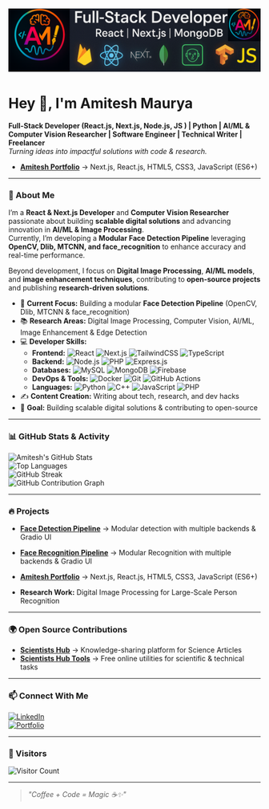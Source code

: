 # ![Banner](amitesh-linkdin-cover-image.png)

# Hey 👋, I'm Amitesh Maurya  

**Full-Stack Developer (React.js, Next.js, Node.js, JS ) | Python | AI/ML & Computer Vision Researcher | Software Engineer |  Technical Writer | Freelancer**  
*Turning ideas into impactful solutions with code & research.* 
- **[Amitesh Portfolio](https://amiteshmaurya.com/)** → Next.js, React.js, HTML5, CSS3, JavaScript (ES6+)


---

### 🚀 About Me 

I’m a **React & Next.js Developer** and **Computer Vision Researcher** passionate about building **scalable digital solutions** and advancing innovation in **AI/ML & Image Processing**.  
Currently, I’m developing a **Modular Face Detection Pipeline** leveraging **OpenCV, Dlib, MTCNN, and face_recognition** to enhance accuracy and real-time performance.  

Beyond development, I focus on **Digital Image Processing**, **AI/ML models**, and **image enhancement techniques**, contributing to **open-source projects** and publishing **research-driven solutions**.  

- 🔭 **Current Focus:** Building a modular **Face Detection Pipeline** (OpenCV, Dlib, MTCNN & face_recognition)  
- 📚 **Research Areas:** Digital Image Processing, Computer Vision, AI/ML, Image Enhancement & Edge Detection  
- 💻 **Developer Skills:**  
  - **Frontend:** ![React](https://img.shields.io/badge/React-20232A?style=flat-square&logo=react&logoColor=61DAFB) ![Next.js](https://img.shields.io/badge/Next.js-000000?style=flat-square&logo=next.js&logoColor=white) ![TailwindCSS](https://img.shields.io/badge/Tailwind_CSS-38B2AC?style=flat-square&logo=tailwind-css&logoColor=white) ![TypeScript](https://img.shields.io/badge/TypeScript-007ACC?style=flat-square&logo=typescript&logoColor=white)  
  - **Backend:** ![Node.js](https://img.shields.io/badge/Node.js-339933?style=flat-square&logo=node.js&logoColor=white) ![PHP](https://img.shields.io/badge/PHP-777BB4?style=flat-square&logo=php&logoColor=white) ![Express.js](https://img.shields.io/badge/Express.js-000000?style=flat-square&logo=express&logoColor=white)  
  - **Databases:** ![MySQL](https://img.shields.io/badge/MySQL-005C84?style=flat-square&logo=mysql&logoColor=white) ![MongoDB](https://img.shields.io/badge/MongoDB-4EA94B?style=flat-square&logo=mongodb&logoColor=white) ![Firebase](https://img.shields.io/badge/Firebase-FFCA28?style=flat-square&logo=firebase&logoColor=black)  
  - **DevOps & Tools:** ![Docker](https://img.shields.io/badge/Docker-2496ED?style=flat-square&logo=docker&logoColor=white) ![Git](https://img.shields.io/badge/Git-F05032?style=flat-square&logo=git&logoColor=white) ![GitHub Actions](https://img.shields.io/badge/GitHub_Actions-2088FF?style=flat-square&logo=github-actions&logoColor=white)  
  - **Languages:** ![Python](https://img.shields.io/badge/Python-3776AB?style=flat-square&logo=python&logoColor=white) ![C++](https://img.shields.io/badge/C++-00599C?style=flat-square&logo=c%2B%2B&logoColor=white) ![JavaScript](https://img.shields.io/badge/JavaScript-F7DF1E?style=flat-square&logo=javascript&logoColor=black) ![PHP](https://img.shields.io/badge/PHP-777BB4?style=flat-square&logo=php&logoColor=white)  
- ✍️ **Content Creation:** Writing about tech, research, and dev hacks  
- 🎯 **Goal:** Building scalable digital solutions & contributing to open-source  

---
 
### 📊 GitHub Stats & Activity  
![Amitesh's GitHub Stats](https://github-readme-stats.vercel.app/api?username=amitesh-maurya&show_icons=true&theme=radical)  
![Top Languages](https://github-readme-stats.vercel.app/api/top-langs/?username=amitesh-maurya&layout=compact&theme=radical)  
![GitHub Streak](https://github-readme-streak-stats.herokuapp.com/?user=amitesh-maurya&theme=radical)  
![GitHub Contribution Graph](https://github-readme-activity-graph.vercel.app/graph?username=amitesh-maurya&theme=react-dark)  

---

### 🔥 Projects  
- **[Face Detection Pipeline](https://github.com/amitesh-maurya/face-detection-pipeline)** → Modular detection with multiple backends & Gradio UI
- **[Face Recognition Pipeline](https://github.com/amitesh-maurya/face-recognition-pipeline)** → Modular Recognition with multiple backends & Gradio UI
- **[Amitesh Portfolio](https://amiteshmaurya.com/)** → Next.js, React.js, HTML5, CSS3, JavaScript (ES6+)

- **Research Work:** Digital Image Processing for Large-Scale Person Recognition  

---

### 🌍 Open Source Contributions  
- **[Scientists Hub](https://scientistshub.com/)** → Knowledge-sharing platform for Science Articles  
- **[Scientists Hub Tools](https://tools.scientistshub.com/)** → Free online utilities for scientific & technical tasks  

---

### 📫 Connect With Me  
[![LinkedIn](https://img.shields.io/badge/LinkedIn-%230077B5.svg?&style=for-the-badge&logo=linkedin&logoColor=white)](https://linkedin.com/in/amitesh-maurya)  
[![Portfolio](https://img.shields.io/badge/Portfolio-%23000000.svg?&style=for-the-badge&logo=firefox&logoColor=#ffb0400)](https://amiteshmaurya.com)  

---

### 🐾 Visitors  
![Visitor Count](https://komarev.com/ghpvc/?username=amitesh-maurya&style=flat-square&color=blue)

---

> *"Coffee + Code = Magic ☕✨"*  
